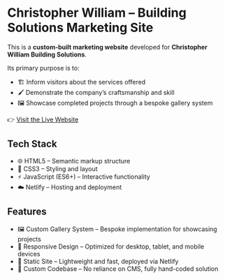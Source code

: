 # Christopher William – Building Solutions Marketing Site

This is a **custom-built marketing website** developed for **Christopher William Building Solutions**.

Its primary purpose is to:
* 🏗️ Inform visitors about the services offered
* 🖌️ Demonstrate the company’s craftsmanship and skill
* 🖼️ Showcase completed projects through a bespoke gallery system

👉 [Visit the Live Website](https://cwbuilding-solutions.co.uk)

## Tech Stack ##
* 🌐 HTML5 – Semantic markup structure
* 🎨 CSS3 – Styling and layout
* ⚡ JavaScript (ES6+) – Interactive functionality
* ☁️ Netlify – Hosting and deployment

## Features ##
* 🖼️ Custom Gallery System – Bespoke implementation for showcasing projects
* 📱 Responsive Design – Optimized for desktop, tablet, and mobile devices
* 🚀 Static Site – Lightweight and fast, deployed via Netlify
* 🧩 Custom Codebase – No reliance on CMS, fully hand-coded solution

